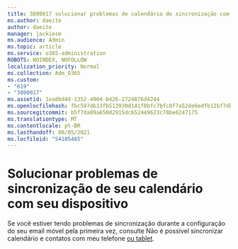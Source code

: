 ```yaml
---
title: 3800017 solucionar problemas de calendário de sincronização com seu dispositivo
ms.author: daeite
author: daeite
manager: jackiesm
ms.audience: Admin
ms.topic: article
ms.service: o365-administration
ROBOTS: NOINDEX, NOFOLLOW
localization_priority: Normal
ms.collection: Adm_O365
ms.custom:
- "619"
- "3800017"
ms.assetid: 1ea8bd4d-1352-4904-b426-2724876d4244
ms.openlocfilehash: fbc597db13fb513930d141f8bfc7bfc8f7a52de6edfb12bf7db64a46e3cbdaa9
ms.sourcegitcommit: b5f7da89a650d2915dc652449623c78be6247175
ms.translationtype: MT
ms.contentlocale: pt-BR
ms.lasthandoff: 08/05/2021
ms.locfileid: "54105485"
---
```

# <a name="troubleshoot-syncing-your-calendar-to-your-device"></a>Solucionar problemas de sincronização de seu calendário com seu dispositivo

Se você estiver tendo problemas de sincronização durante a configuração do seu email móvel pela primeira vez, consulte Não é possível sincronizar calendário e contatos com meu telefone [ou tablet](https://support.office.com/article/8479d764-b9f5-4fff-ba88-edd7c265df9f).
  